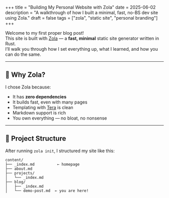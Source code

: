 +++
title = "Building My Personal Website with Zola"
date = 2025-06-02
description = "A walkthrough of how I built a minimal, fast, no-BS dev site using Zola."
draft = false
tags = ["zola", "static site", "personal branding"]
+++

Welcome to my first proper blog post!  
This site is built with [Zola](https://www.getzola.org) — a **fast, minimal** static site generator written in Rust.  
I’ll walk you through how I set everything up, what I learned, and how you can do the same.

---

## 🚀 Why Zola?

I chose Zola because:

- It has **zero dependencies**
- It builds fast, even with many pages
- Templating with [Tera](https://tera.netlify.app/docs/) is clean
- Markdown support is rich
- You own everything — no bloat, no nonsense

---

## 📁 Project Structure

After running `zola init`, I structured my site like this:

```text
content/
├── _index.md          ← homepage
├── about.md
├── projects/
│   └── _index.md
├── blog/
│   ├── _index.md
│   └── demo-post.md  ← you are here!
